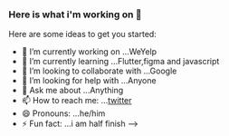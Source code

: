 ### Here is what i'm working on 👋

Here are some ideas to get you started:

- 🔭 I’m currently working on ...WeYelp
- 🌱 I’m currently learning ...Flutter,figma and javascript
- 👯 I’m looking to collaborate with ...Google
- 🤔 I’m looking for help with ...Anyone
- 💬 Ask me about ...Anything
- 📫 How to reach me: ...[twitter](http:www.twitter.com/okpe_onoja)
- 😄 Pronouns: ...he/him
- ⚡ Fun fact: ...i am half finish
-->

